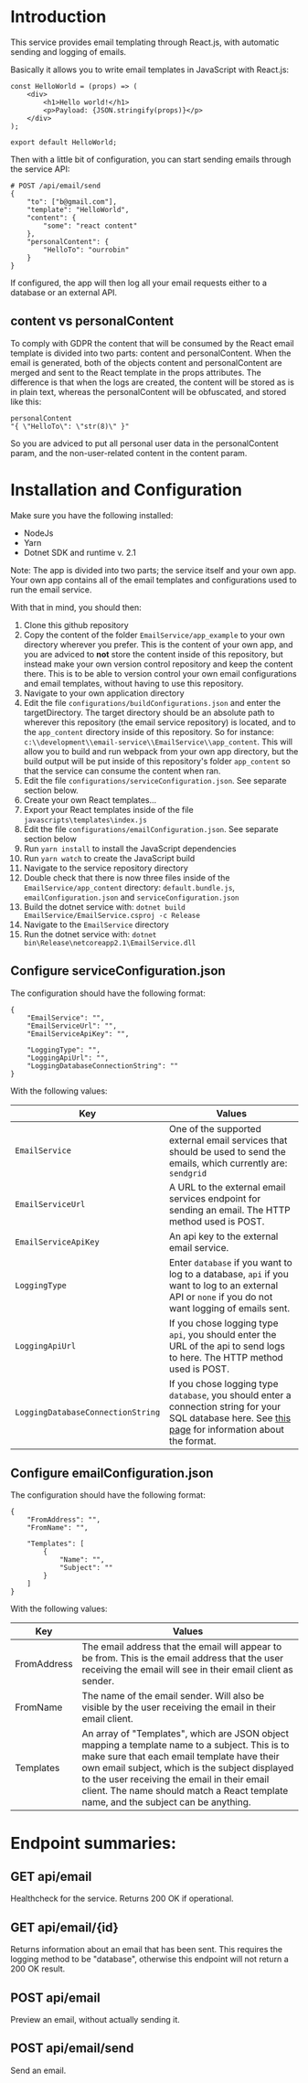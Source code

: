 # Introduction

This service provides email templating through React.js, with automatic sending and logging of emails.

Basically it allows you to write email templates in JavaScript with React.js:

```
const HelloWorld = (props) => (
	<div>
		<h1>Hello world!</h1>
		<p>Payload: {JSON.stringify(props)}</p>
	</div>
);

export default HelloWorld;
```

Then with a little bit of configuration, you can start sending emails through the service API:

```
# POST /api/email/send
{
	"to": ["b@gmail.com"],
	"template": "HelloWorld",
	"content": {
		"some": "react content"
	},
	"personalContent": {
		"HelloTo": "ourrobin"
	}
}
```

If configured, the app will then log all your email requests either to a database or an external API.

## content vs personalContent

To comply with GDPR the content that will be consumed by the React email template is divided into two parts: content and personalContent. When the email is generated, both of the objects content and personalContent are merged and sent to the React template in the props attributes. The difference is that when the logs are created, the content will be stored as is in plain text, whereas the personalContent will be obfuscated, and stored like this:

```
personalContent
"{ \"HelloTo\": \"str(8)\" }"
```

So you are adviced to put all personal user data in the personalContent param, and the non-user-related content in the content param.


# Installation and Configuration

Make sure you have the following installed:

* NodeJs
* Yarn
* Dotnet SDK and runtime v. 2.1

Note: The app is divided into two parts; the service itself and your own app. Your own app contains all of the email templates and configurations used to run the email service.

With that in mind, you should then:

1. Clone this github repository
2. Copy the content of the folder `EmailService/app_example` to your own directory wherever you prefer. This is the content of your own app, and you are adviced to __not__ store the content inside of this repository, but instead make your own version control repository and keep the content there. This is to be able to version control your own email configurations and email templates, without having to use this repository.
3. Navigate to your own application directory
4. Edit the file `configurations/buildConfigurations.json` and enter the targetDirectory. The target directory should be an absolute path to wherever this repository (the email service repository) is located, and to the `app_content` directory inside of this repository. So for instance: `c:\\development\\email-service\\EmailService\\app_content`. This will allow you to build and run webpack from your own app directory, but the build output will be put inside of this repository's folder `app_content` so that the service can consume the content when ran.
5. Edit the file `configurations/serviceConfiguration.json`. See separate section below.
5. Create your own React templates...
5. Export your React templates inside of the file `javascripts\templates\index.js`
5. Edit the file `configurations/emailConfiguration.json`. See separate section below
5. Run `yarn install` to install the JavaScript dependencies
5. Run `yarn watch` to create the JavaScript build
5. Navigate to the service repository directory
5. Double check that there is now three files inside of the `EmailService/app_content` directory: `default.bundle.js`, `emailConfiguration.json` and `serviceConfiguration.json`
5. Build the dotnet service with: `dotnet build EmailService/EmailService.csproj -c Release`
5. Navigate to the `EmailService` directory
5. Run the dotnet service with: `dotnet bin\Release\netcoreapp2.1\EmailService.dll`

## Configure serviceConfiguration.json

The configuration should have the following format:

```
{
	"EmailService": "",
	"EmailServiceUrl": "",
	"EmailServiceApiKey": "",

	"LoggingType": "",
	"LoggingApiUrl": "",
	"LoggingDatabaseConnectionString": ""
}
```

With the following values:

Key | Values
--- | ------
`EmailService` | One of the supported external email services that should be used to send the emails, which currently are: `sendgrid`
`EmailServiceUrl` | A URL to the external email services endpoint for sending an email. The HTTP method used is POST.
`EmailServiceApiKey` | An api key to the external email service.
`LoggingType` | Enter `database` if you want to log to a database, `api` if you want to log to an external API or `none` if you do not want logging of emails sent.
`LoggingApiUrl` | If you chose logging type `api`, you should enter the URL of the api to send logs to here. The HTTP method used is POST.
`LoggingDatabaseConnectionString` | If you chose logging type `database`, you should enter a connection string for your SQL database here. See [this page](https://msdn.microsoft.com/en-us/library/system.data.sqlclient.sqlconnection.connectionstring(v=vs.110).aspx) for information about the format.


## Configure emailConfiguration.json

The configuration should have the following format:

```
{	
	"FromAddress": "",
	"FromName": "",
	
	"Templates": [
		{
			"Name": "",
			"Subject": ""
		}
	]
}
```

With the following values:

Key | Values
--- | ------
FromAddress | The email address that the email will appear to be from. This is the email address that the user receiving the email will see in their email client as sender.
FromName | The name of the email sender. Will also be visible by the user receiving the email in their email client.
Templates | An array of "Templates", which are JSON object mapping a template name to a subject. This is to make sure that each email template have their own email subject, which is the subject displayed to the user receiving the email in their email client. The name should match a React template name, and the subject can be anything.


# Endpoint summaries:

## GET api/email

Healthcheck for the service. Returns 200 OK if operational.

## GET api/email/{id}

Returns information about an email that has been sent.
This requires the logging method to be "database", otherwise this endpoint will not return a 200 OK result.

## POST api/email

Preview an email, without actually sending it.

## POST api/email/send

Send an email.